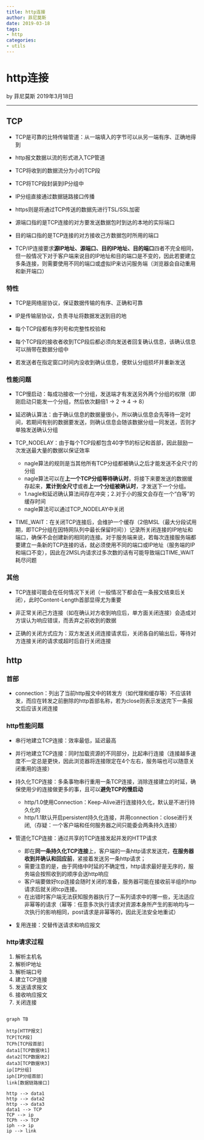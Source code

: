 ```yaml
---
title: http连接
author: 菲尼莫斯
date: 2019-03-18
tags:
- http
categories:
- utils
---
```


# http连接

by 菲尼莫斯 2019年3月18日

---

## TCP

* TCP是可靠的比特传输管道：从一端填入的字节可以从另一端有序、正确地得到

* http报文数据以流的形式进入TCP管道

* TCP将收到的数据流分为小的TCP段

* TCP将TCP段封装到IP分组中

* IP分组直接通过数据链路接口传播

* https则是将通过TCP传送的数据先进行TSL/SSL加密

* 源端口指的是TCP连接的对方要发送数据包时到达的本地的实际端口

* 目的端口指的是TCP连接的对方接收己方数据包时所用的端口

* TCP/IP连接要求**源IP地址、源端口、目的IP地址、目的端口**四者不完全相同，但一般情况下对于客户端来说目的IP地址和目的端口是不变的，因此若要建立多条连接，则需要使用不同的端口或虚拟IP来访问服务端（浏览器会自动重用和新开端口）

### 特性

* TCP是网络层协议，保证数据传输的有序、正确和可靠

* IP是传输层协议，负责寻址将数据发送到目的地

* 每个TCP段都有序列号和完整性校验和

* 每个TCP段的接收者收到TCP段后都必须向发送者回复确认信息，该确认信息可以捎带在数据分组中

* 若发送者在指定窗口时间内没收到确认信息，便默认分组损坏并重新发送

### 性能问题

* TCP慢启动：每成功接收一个分组，发送端才有发送另外两个分组的权限（即刚启动只能发一个分组，然后依次翻倍1 -> 2 -> 4 -> 8）

* 延迟确认算法：由于确认信息的数据量很小，所以确认信息会先等待一定时间，若期间有别的数据要发送，则确认信息会随该数据分组一同发送，否则才单独发送确认分组

* TCP_NODELAY：由于每个TCP段都包含40字节的标记和首部，因此鼓励一次发送最大量的数据以保证效率
    * nagle算法的规则是当其他所有TCP分组都被确认之后才能发送不全尺寸的分组
    * nagle算法可以在**上一个TCP分组等待确认时**，将接下来要发送的数据缓存起来，**累计到全尺寸**或者**上一个分组被确认时**，才发送下一个分组。
    * 1.nagle和延迟确认算法间存在冲突；2.对于小的报文会存在一个“白等”的缓存时间
    * nagle算法可以通过TCP_NODELAY中关闭

* TIME_WAIT：在关闭TCP连接后，会维护一个缓存（2倍MSL（最大分段试用期，即TCP分组在因特网队列中最长保留时间））记录所关闭连接的IP地址和端口，确保不会创建新的相同的连接。对于服务端来说，若每次连接服务端都要建立一条新的TCP连接的话，就必须使用不同的端口或IP地址（服务端的IP和端口不变），因此在2MSL内请求过多次数的话有可能导致端口TIME_WAIT耗尽问题

### 其他

* TCP连接可能会在任何情况下关闭（一般情况下都会在一条报文结束后关闭），此时Content-Length首部显得尤为重要

* 非正常关闭己方连接（如在确认对方收到响应后，单方面关闭连接）会造成对方误认为响应错误，而丢弃之前收到的数据

* 正确的关闭方式应为：双方发送关闭连接请求后，关闭各自的输出后，等待对方连接关闭的请求或超时后自行关闭连接

## http

### 首部

* connection：列出了当前http报文中的转发方（如代理和缓存等）不应该转发，而应在转发之前删除的http首部名称，若为close则表示发送完下一条报文后应该关闭连接

### http性能问题

* 串行地建立TCP连接：效率最低，延迟最高

* 并行地建立TCP连接：同时加载资源的不同部分，比起串行连接（连接越多速度不一定总是更快，因此浏览器将连接限定在4个左右，服务端也可以随意关闭重用的连接）

* 持久化TCP连接：多条事物串行重用一条TCP连接，消除连接建立的时延，确保使用少的连接做更多的事，且可以**避免TCP的慢启动**
    * http/1.0使用Connection：Keep-Alive进行连接持久化，默认是不进行持久化的
    * http/1.1默认开启persistent持久化连接，并用connection：close进行关闭,（存疑：一个客户端和任何服务器之间只能委会两条持久连接）

* 管道化TCP连接：通过共享的TCP连接发起并发的HTTP请求
    * 即在**同一条持久化TCP连接**上，客户端的一条http请求发送完，**在服务器收到并确认和回应前**，紧接着发送另一条http请求；
    * 需要注意的是，由于网络中时延的不确定性，http请求最好是无序的，服务端会按照收到的顺序会送http响应
    * 客户端要做好tcp连接会随时关闭的准备，服务器可能在接收前半组的http请求后就关闭tcp连接。
    * 在出错时客户端无法获知服务器执行了一系列请求中的哪一些，无法适应非幂等的请求（幂等：任意多次执行请求对资源本身所产生的影响均与一次执行的影响相同，post请求是非幂等的，因此无法安全地重试）

* 复用连接：交替传送请求和响应报文

### http请求过程

1. 解析主机名
2. 解析IP地址
3. 解析端口号
4. 建立TCP连接
5. 发送请求报文
6. 接收响应报文
7. 关闭连接

```mermaid

graph TB

http[HTTP报文]
TCP[TCP段]
TCPh[TCP段首部]
data1[TCP数据块1]
data2[TCP数据块2]
data3[TCP数据块3]
ip[IP分组]
iph[IP分组首部]
link[数据链路接口]

http --> data1
http --> data2
http --> data3
data1 --> TCP
TCP --> ip
TCPh --> TCP
iph --> ip
ip --> link

```


